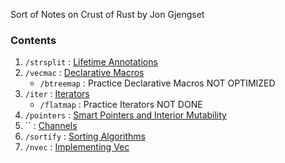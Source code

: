 Sort of Notes on Crust of Rust by Jon Gjengset

### Contents

1. `/strsplit` : [Lifetime Annotations](https://youtu.be/rAl-9HwD858)
2. `/vecmac` : [Declarative Macros](https://youtu.be/q6paRBbLgNw)
   - `/btreemap` : Practice Declarative Macros NOT OPTIMIZED
3. `/iter` : [Iterators](https://youtu.be/yozQ9C69pNs)
   - `/flatmap` : Practice Iterators NOT DONE
4. `/pointers` : [Smart Pointers and Interior Mutability](https://youtu.be/8O0Nt9qY_vo)
5. `` : [Channels](https://youtu.be/b4mS5UPHh20)
6. `/sortify` : [Sorting Algorithms](https://youtu.be/h4RkCyJyXmM)
7. `/nvec` : [Implementing Vec](https://youtu.be/3OL95gZgPWA)